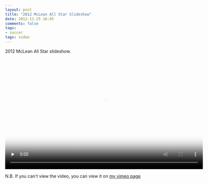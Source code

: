```yaml
---
layout: post
title: "2012 McLean All Star Slideshow"
date: 2012-11-25 16:45
comments: false
tags:
- soccer
tags: video
---
```

2012 McLean All Star slideshow.

<script type="text/javascript" src="//cdn.sublimevideo.net/js/gpbp4gog.js"></script>

<video class="sublime" poster="http://media.eick.us/video/2012/12/mclean-all-stars/mclean-all-star-soccer-960x540.jpg" width="640" height="360" data-name="2012 McLean All Star slideshow" data-uid="e5d9e646" preload="none">
  <source src="http://media.eick.us/video/2012/12/mclean-all-stars/mclean-all-stars-640x360.mp4" />
  <source src="http://media.eick.us/video/2012/12/mclean-all-stars/mclean-all-stars-960x540.mp4" data-quality="hd" />
</video>

N.B. If you can't view the video, you can view it on [my vimeo page](http://vimeo.com/54062702)